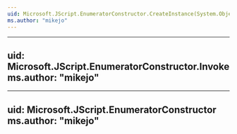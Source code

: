 ```yaml
---
uid: Microsoft.JScript.EnumeratorConstructor.CreateInstance(System.Object[])
ms.author: "mikejo"
---
```


---
uid: Microsoft.JScript.EnumeratorConstructor.Invoke
ms.author: "mikejo"
---

---
uid: Microsoft.JScript.EnumeratorConstructor
ms.author: "mikejo"
---
